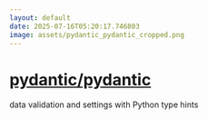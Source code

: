 ```yaml
---
layout: default
date: 2025-07-16T05:20:17.746803
image: assets/pydantic_pydantic_cropped.png
---
```


# [pydantic/pydantic](https://github.com/pydantic/pydantic)

data validation and settings with Python type hints
